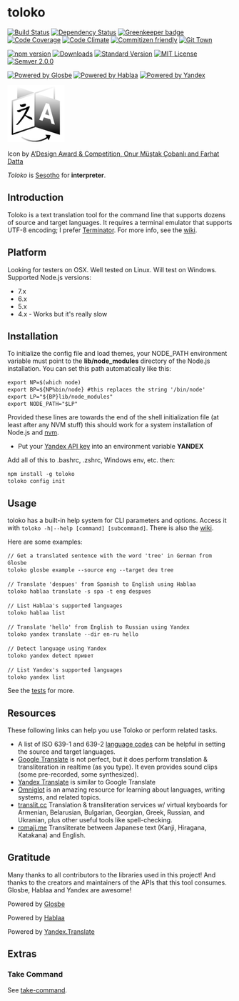 # toloko

[![Build Status](https://travis-ci.org/drawnepicenter/toloko.svg?branch=master)](https://travis-ci.org/drawnepicenter/toloko) [![Dependency Status](https://gemnasium.com/badges/github.com/drawnepicenter/toloko.svg)](https://gemnasium.com/github.com/drawnepicenter/toloko) [![Greenkeeper badge](https://badges.greenkeeper.io/drawnepicenter/toloko.svg)](https://greenkeeper.io/) [![Code Coverage](https://codeclimate.com/github/drawnepicenter/toloko/badges/coverage.svg)](https://codeclimate.com/github/drawnepicenter/toloko/coverage) [![Code Climate](https://codeclimate.com/github/drawnepicenter/toloko/badges/gpa.svg)](https://codeclimate.com/github/drawnepicenter/toloko) [![Commitizen friendly](https://img.shields.io/badge/commitizen-friendly-brightgreen.svg)](http://commitizen.github.io/cz-cli/) [![Git Town](https://img.shields.io/badge/workflow-git%20town-brightgreen.svg)](http://www.git-town.com/)

[![npm version](https://badge.fury.io/js/toloko.svg)](https://badge.fury.io/js/toloko) [![Downloads](https://img.shields.io/npm/dt/toloko.svg)](https://www.npmjs.com/package/toloko) [![Standard Version](https://img.shields.io/badge/release-standard%20version-brightgreen.svg)](https://github.com/conventional-changelog/standard-version) [![MIT License](https://img.shields.io/badge/license-MIT-blue.svg)](https://opensource.org/licenses/mit-license.php) [![Semver 2.0.0](https://img.shields.io/badge/semver-2.0.0-ff69b4.svg)](http://semver.org/spec/v2.0.0.html)

[![Powered by Glosbe](https://img.shields.io/badge/powered%20by-glosbe-brightgreen.svg)](https://glosbe.com/) [![Powered by Hablaa](https://img.shields.io/badge/powered%20by-hablaa-green.svg)](http://hablaa.com) [![Powered by Yandex](https://img.shields.io/badge/powered%20by-yandex-yellow.svg)](https://yandex.com/)

[![toloko](icon.png)](http://raw.githubusercontent.com/drawnepicenter/toloko/master/icon.png)

Icon by [A’Design Award & Competition, Onur Müştak Çobanlı and Farhat Datta](http://www.languageicon.org)

_Toloko_ is [Sesotho](http://www.omniglot.com/writing/sesotho.htm) for **interpreter**.

## Introduction

Toloko is a text translation tool for the command line that supports dozens of source and target languages. It requires a terminal emulator that supports UTF-8 encoding; I prefer [Terminator](http://gnometerminator.blogspot.com/p/introduction.html). For more info, see the [wiki](https://github.com/drawnepicenter/toloko/wiki).

## Platform

Looking for testers on OSX. Well tested on Linux. Will test on Windows.
Supported Node.js versions:

- 7.x
- 6.x
- 5.x
- 4.x - Works but it's really slow

## Installation

To initialize the config file and load themes, your NODE_PATH environment variable must point to the **lib/node_modules** directory of the Node.js installation. You can set this path automatically like this:

    export NP=$(which node)
    export BP=${NP%bin/node} #this replaces the string '/bin/node'
    export LP="${BP}lib/node_modules"
    export NODE_PATH="$LP"
    
Provided these lines are towards the end of the shell initialization file (at least after any NVM stuff) this should work for a system installation of Node.js and [nvm](https://github.com/creationix/nvm).

- Put your [Yandex API key](https://translate.yandex.com/developers) into an environment variable **YANDEX**

Add all of this to .bashrc, .zshrc, Windows env, etc. then:

    npm install -g toloko
    toloko config init

## Usage

toloko has a built-in help system for CLI parameters and options. Access it with `toloko -h|--help [command] [subcommand]`. There is also the [wiki](https://github.com/drawnepicenter/toloko/wiki).

Here are some examples:
    
    // Get a translated sentence with the word 'tree' in German from Glosbe
    toloko glosbe example --source eng --target deu tree
    
    // Translate 'despues' from Spanish to English using Hablaa
    toloko hablaa translate -s spa -t eng despues
    
    // List Hablaa's supported languages
    toloko hablaa list
    
    // Translate 'hello' from English to Russian using Yandex
    toloko yandex translate --dir en-ru hello
    
    // Detect language using Yandex
    toloko yandex detect привет
    
    // List Yandex's supported languages
    toloko yandex list

See the [tests](https://github.com/drawnepicenter/toloko/blob/master/test/test.es6) for more.

## Resources

These following links can help you use Toloko or perform related tasks.

- A list of ISO 639-1 and 639-2 [language codes](http://www.loc.gov/standards/iso639-2/php/English_list.php) can be helpful in setting the source and target languages.
- [Google Translate](http://translate.google.com) is not perfect, but it does perform translation & transliteration in realtime (as you type). It even provides sound clips (some pre-recorded, some synthesized).
- [Yandex Translate](https://translate.yandex.com/) is similar to Google Translate
- [Omniglot](http://www.omniglot.com) is an amazing resource for learning about languages, writing systems, and related topics.
- [translit.cc](http://translit.cc/) Translation & transliteration services w/ virtual keyboards for Armenian, Belarusian, Bulgarian, Georgian, Greek, Russian, and Ukranian, plus other useful tools like spell-checking.
- [romaji.me](http://romaji.me/) Transliterate between Japanese text (Kanji, Hiragana, Katakana) and English.

## Gratitude

Many thanks to all contributors to the libraries used in this project! And thanks to the creators and maintainers of the APIs that this tool consumes. Glosbe, Hablaa and Yandex are awesome!

Powered by [Glosbe](http://glosbe.com)

Powered by [Hablaa](http://hablaa.com/)

Powered by [Yandex.Translate](http://translate.yandex.com)

## Extras

### Take Command

See [take-command](https://github.com/drawnepicenter/take-command).
